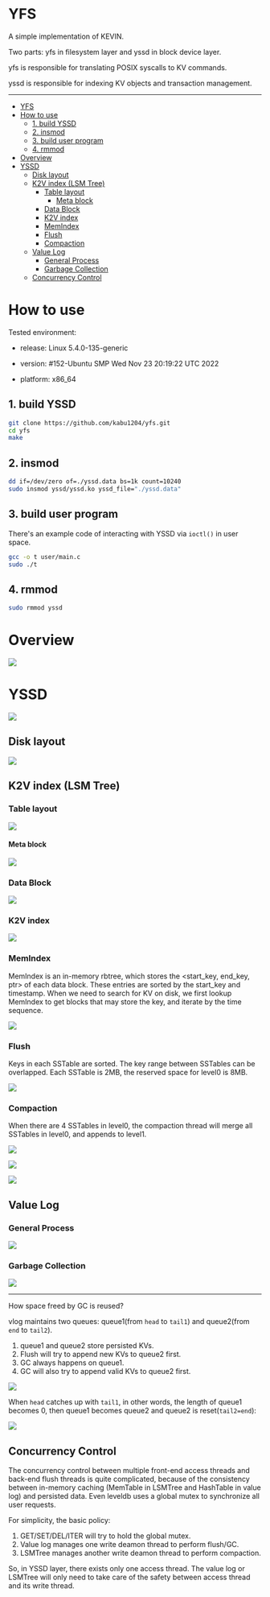 # YFS

A simple implementation of KEVIN.

Two parts: yfs in filesystem layer and yssd in block device layer.

yfs is responsible for translating POSIX syscalls to KV commands.

yssd is responsible for indexing KV objects and transaction management.

---

- [YFS](#yfs)
- [How to use](#how-to-use)
  - [1. build YSSD](#1-build-yssd)
  - [2. insmod](#2-insmod)
  - [3. build user program](#3-build-user-program)
  - [4. rmmod](#4-rmmod)
- [Overview](#overview)
- [YSSD](#yssd)
  - [Disk layout](#disk-layout)
  - [K2V index (LSM Tree)](#k2v-index-lsm-tree)
    - [Table layout](#table-layout)
      - [Meta block](#meta-block)
    - [Data Block](#data-block)
    - [K2V index](#k2v-index)
    - [MemIndex](#memindex)
    - [Flush](#flush)
    - [Compaction](#compaction)
  - [Value Log](#value-log)
    - [General Process](#general-process)
    - [Garbage Collection](#garbage-collection)
  - [Concurrency Control](#concurrency-control)

# How to use

Tested environment:

- release: Linux 5.4.0-135-generic

- version: #152-Ubuntu SMP Wed Nov 23 20:19:22 UTC 2022

- platform: x86_64

## 1. build YSSD

```bash
git clone https://github.com/kabu1204/yfs.git
cd yfs
make
```

## 2. insmod

```bash
dd if=/dev/zero of=./yssd.data bs=1k count=10240
sudo insmod yssd/yssd.ko yssd_file="./yssd.data"
```

## 3. build user program

There's an example code of interacting with YSSD via `ioctl()` in user space.

```bash
gcc -o t user/main.c
sudo ./t
```

## 4. rmmod

```bash
sudo rmmod yssd
```

# Overview

![](./docs/assets/overview.jpg)

# YSSD

![](./docs/assets/yssd.jpg)

## Disk layout

![](./docs/assets/disk_layout.jpg)

## K2V index (LSM Tree)

### Table layout

![](./docs/assets/table_layout.jpg)

#### Meta block

![](./docs/assets/meta_block.jpg)

### Data Block

![](./docs/assets/data_block.jpg)

### K2V index

![](./docs/assets/k2v_index.jpg)

### MemIndex

MemIndex is an in-memory rbtree, which stores the <start_key, end_key, ptr> of each data block.
These entries are sorted by the start_key and timestamp.
When we need to search for KV on disk, we first lookup MemIndex to get blocks that may store the key, and iterate by the time sequence.

![](./docs/assets/memindex.jpg)

### Flush

Keys in each SSTable are sorted.
The key range between SSTables can be overlapped. 
Each SSTable is 2MB, the reserved space for level0 is 8MB.

![](./docs/assets/lsmtree_flush.jpg)

### Compaction

When there are 4 SSTables in level0, the compaction thread will merge all SSTables in level0, and appends to level1.

![](./docs/assets/compact0.jpg)

![](./docs/assets/compact1.jpg)

![](./docs/assets/compact2.jpg)

## Value Log

### General Process

![](./docs/assets/vlog_overview.jpg)

### Garbage Collection

![](./docs/assets/vlog_gc.jpg)

---

How space freed by GC is reused?

vlog maintains two queues: queue1(from `head` to `tail1`) and queue2(from `end` to `tail2`).

1. queue1 and queue2 store persisted KVs.
2. Flush will try to append new KVs to queue2 first.
3. GC always happens on queue1.
4. GC will also try to append valid KVs to queue2 first.


![](./docs/assets/vlog_gc_two_queue1.jpg)

When `head` catches up with `tail1`, in other words, the length of queue1 becomes 0, then queue1 becomes queue2 and queue2 is reset(`tail2=end`):

![](./docs/assets/vlog_gc_two_queue2.jpg)

## Concurrency Control

The concurrency control between multiple front-end access threads and back-end flush threads is quite complicated, because of the consistency between in-memory caching (MemTable in LSMTree and HashTable in value log) and persisted data. Even leveldb uses a global mutex to synchronize all user requests.

For simplicity, the basic policy:

1. GET/SET/DEL/ITER will try to hold the global mutex.
2. Value log manages one write deamon thread to perform flush/GC.
3. LSMTree manages another write deamon thread to perform compaction.

So, in YSSD layer, there exists only one access thread. The value log or LSMTree will only need to take care of the safety between access thread and its write thread.